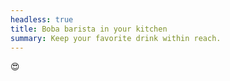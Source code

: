 ```yaml
---
headless: true
title: Boba barista in your kitchen
summary: Keep your favorite drink within reach.
---
```


😍

